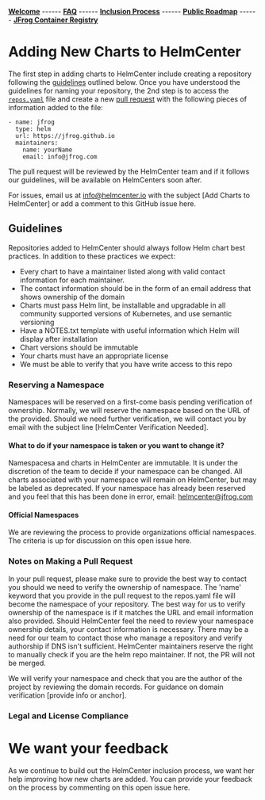 [__Welcome__](index.md) ------ 
[__FAQ__](faq.md) ------ 
[__Inclusion Process__](inclusion.md) ------ 
[__Public Roadmap__](roadmap.md) ------ 
[__JFrog Container Registry__](jforg-cr.md)

# Adding New Charts to HelmCenter

The first step in adding charts to HelmCenter include creating a repository following the [guidelines](#) outlined below. Once you have understood the guidelines for naming your repository, the 2nd step is to access the [`repos.yaml`](https://github.com/jfrog/helmcenter/blob/master/repos.yaml) file and create a new [pull request](#) with the following pieces of information added to the file:

```
- name: jfrog
  type: helm
  url: https://jfrog.github.io
  maintainers:
    name: yourName
    email: info@jfrog.com
```

The pull request will be reviewed by the HelmCenter team and if it follows our guidelines, will be available on HelmCenters soon after.

For issues, email us at info@helmcenter.io with the subject [Add Charts to HelmCenter] or add a comment to this GitHub issue here.

## Guidelines

Repositories added to HelmCenter should always follow Helm chart best practices. In addition to these practices we expect:

* Every chart to have a maintainer listed along with valid contact information for each maintainer. 
* The contact information should be in the form of an email address that shows ownership of the domain
* Charts must pass Helm lint, be installable and upgradable in all community supported versions of Kubernetes, and use semantic versioning
* Have a NOTES.txt template with useful information which Helm will display after installation
* Chart versions should be immutable 
* Your charts must have an appropriate license 
* We must be able to verify that you have write access to this repo

### Reserving a Namespace

Namespaces will be reserved on a first-come basis pending verification of ownership. Normally, we will reserve the namespace based on the URL of the provided. Should we need further verification, we will contact you by email with the subject line [HelmCenter Verification Needed]. 

#### What to do if your namespace is taken or you want to change it?
Namespacesa and charts in HelmCenter are immutable. It is under the discretion of the team to decide if your namespace can be changed. All charts associated with your namespace will remain on HelmCenter, but may be labeled as deprecated. If your namespace has already been reserved and you feel that this has been done in error, email: helmcenter@jfrog.com

#### Official Namespaces
We are reviewing the process to provide organizations official namespaces. The criteria is up for discussion on this open issue here. 

### Notes on Making a Pull Request

In your pull request, please make sure to provide the best way to contact you should we need to verify the ownership of namespace. The 'name' keyword that you provide in the pull request to the repos.yaml file will become the namespace of your repository. The best way for us to verify ownership of the namespace is if it matches the URL and email information also provided. Should HelmCenter feel the need to review your namespace ownership details, your contact information is necessary. There may be a need for our team to contact those who manage a repository and verify authorship if DNS isn't sufficient. HelmCenter maintainers reserve the right to manually check if you are the helm repo maintainer. If not, the PR will not be merged.

We will verify your namespace and check that you are the author of the project by reviewing the domain records. For guidance on domain verification [provide info or anchor].

### Legal and License Compliance

# We want your feedback

As we continue to build out the HelmCenter inclusion process, we want her help improving how new charts are added. You can provide your feedback on the process by commenting on this open issue here.

